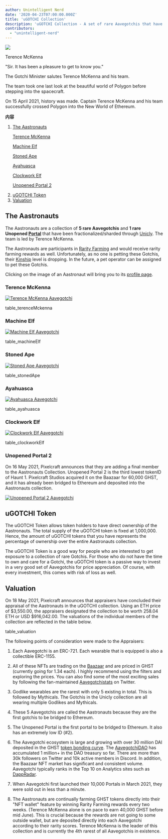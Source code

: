 ```yaml
---
author: Unintelligent Nerd
date: '2020-04-23T07:00:00.000Z'
title: 'uGOTCHI Collection'
description: 'uGOTCHI Collection - A set of rare Aavegotchis that have been fractionalized/sharded through Unicly'
contributors:
  - "unintelligent-nerd"
---
```


<div class="headerImageContainer">
<img class="headerImage" src="/ugotchi/terence-mckenna.svg">
<p class="headerImageText">Terence McKenna</p>
</div>

"Sir. It has been a pleasure to get to know you."

The Gotchi Minister salutes Terence McKenna and his team.

The team took one last look at the beautiful world of Polygon before stepping into the spacecraft.

On 15 April 2021, history was made. Captain Terence McKenna and his team successfully crossed Polygon into the New World of Ethereum.

<div class="contentsBox">

**内容**

<ol>
<li><a href=#the-aastronauts>The Aastronauts</a></li>
<p><a href=#terence-mckenna>Terence McKenna</a></p>
<p><a href=#machine-elf>Machine Elf</a></p>
<p><a href=#stoned-ape>Stoned Ape</a></p>
<p><a href=#ayahuasca>Ayahuasca</a></p>
<p><a href=#clockwork-elf>Clockwork Elf</a></p>
<p><a href=#unopened-portal-2>Unopened Portal 2</a></p>
<li><a href=#ugotchi-token>uGOTCHI Token</a></li>
<li><a href=#valuation>Valuation</a></li>
</ol>

</div>

## The Aastronauts

The Aastronauts are a collection of **5 rare Aavegotchis** and **1 rare Unopened [Portal](/portals)** that have been fractionalized/sharded through [Unicly](https://www.unic.ly/). The team is led by Terence McKenna.

The Aastronauts are participants in [Rarity Farming](/rarity-farming) and would receive rarity farming rewards as well. Unfortunately, as no one is petting these Gotchis, their [Kinship](/traits#kinship) level is dropping. In the future, a pet operator can be assigned to pet these Gotchis.

Clicking on the image of an Aastronaut will bring you to its [profile page](/aavegotchi-profile).

### Terence McKenna

<a href="https://aavegotchi.com/gotchi/1549" target="_blank"><img src = "/ugotchi/terence-mckenna.svg" alt = "Terence McKenna Aavegotchi"></a>

table_terenceMckenna

### Machine Elf

<a href="https://aavegotchi.com/gotchi/8062" target="_blank"><img src = "/ugotchi/machine-elf.svg" alt = "Machine Elf Aavegotchi"></a>

table_machineElf

### Stoned Ape

<a href="https://aavegotchi.com/gotchi/4479" target="_blank"><img src = "/ugotchi/stoned-ape.svg" alt = "Stoned Ape Aavegotchi"></a>

table_stonedApe

### Ayahuasca

<a href="https://aavegotchi.com/gotchi/9106" target="_blank"><img src = "/ugotchi/ayahuasca.svg" alt = "Ayahuasca Aavegotchi"></a>

table_ayahuasca

### Clockwork Elf

<a href="https://aavegotchi.com/gotchi/1306" target="_blank"><img src = "/ugotchi/clockwork-elf.svg" alt = "Clockwork Elf Aavegotchi"></a>

table_clockworkElf

### Unopened Portal 2

On 16 May 2021, Pixelcraft announces that they are adding a final member to the Aastronauts Collection. Unopened Portal 2 is the third lowest tokenID of Haunt 1. Pixelcraft Studios acquired it on the Baazaar for 60,000 GHST, and it has already been bridged to Ethereum and deposited into the Aastronauts collection.

<a href="https://aavegotchi.com/portal/2" target="_blank"><img src = "/ugotchi/unopened-portal-2.svg" alt = "Unopened Portal 2 Aavegotchi"></a>

## uGOTCHI Token

The uGOTCHI Token allows token holders to have direct ownership of the Aastronauts. The total supply of the uGOTCHI token is fixed at 1,000,000. Hence, the amount of uGOTCHI tokens that you have represents the percentage of ownership over the entire Aastronauts collection.

The uGOTCHI Token is a good way for people who are interested to get exposure to a collection of rare Gotchis. For those who do not have the time to own and care for a Gotchi, the uGOTCHI token is a passive way to invest in a very good set of Aavegotchis for price appreciation. Of course, with every investment, this comes with risk of loss as well.

## Valuation

On 18 May 2021, Pixelcraft announces that appraisers have concluded their appraisal of the Aastronauts in the uGOTCHI collection. Using an ETH price of $3,550.00, the appraisers designated the collection to be worth 258.04 ETH or USD $916,042.00. The valuations of the individual members of the collection are reflected in the table below.

table_valuation

The following points of consideration were made to the Appraisers:

1. Each Aavegotchi is an ERC-721. Each wearable that is equipped is also a collectible ERC-1155.

2. All of these NFTs are trading on the [Baazaar](/baazaar) and are priced in GHST (currently going for 1.34 each). I highly recommend using the filters and exploring the prices. You can also find some of the most exciting sales by following the fan-maintained [Aavegotchistats](https://twitter.com/GotchiStats) on Twitter.

3. Godlike wearables are the rarest with only 5 existing in total. This is followed by Mythicals. The Gotchis in the Unicly collection are all wearing multiple Godlikes and Mythicals.

4. These 5 Aavegotchis are called the Aastronauts because they are the first gotchis to be bridged to Ethereum.

5. The Unopened Portal is the first portal to be bridged to Ethereum. It also has an extremely low ID (#2).

6. The Aavegotchi ecosystem is large and growing with over 30 million DAI deposited in the GHST [token bonding curve](/curve). The [AavegotchiDAO](/dao) has accumulated 1 million+ in the DAO treasury so far. There are more than 30k followers on Twitter and 10k active members in Discord. In addition, the Baazaar NFT market has significant and consistent volume. Aavegotchi typically ranks in the Top 10 on Analytics sites such as [DappRadar](https://dappradar.com/).

7. When Aavegotchi first launched their 10,000 Portals in March 2021, they were sold out in less than a minute.

8. The Aastronauts are continually farming GHST tokens directly into their "NFT wallet" feature by winning Rarity Farming rewards every two weeks. (Terence McKenna alone is on pace to earn 40,000 GHST before mid June). This is crucial because the rewards are not going to some outside wallet, but are deposited directly into each Aavegotchi according to their rarity scores. Terence McKenna is the leader of this collection and is currently the 4th rarest of all Aavegotchis in existence.